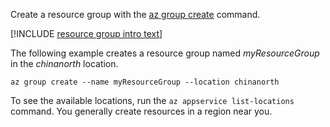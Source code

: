 Create a resource group with the [az group create](https://docs.microsoft.com/cli/azure/group#create) command.

[!INCLUDE [resource group intro text](resource-group.md)]

The following example creates a resource group named *myResourceGroup* in the *chinanorth* location.

```azurecli-interactive
az group create --name myResourceGroup --location chinanorth
```

To see the available locations, run the `az appservice list-locations` command. You generally create resources in a region near you.